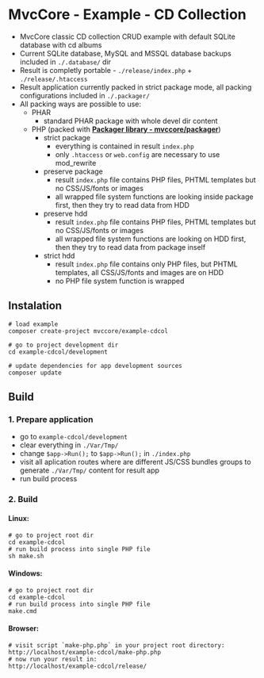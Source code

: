 # MvcCore - Example - CD Collection
- MvcCore classic CD collection CRUD example with default SQLite database with cd albums
- Current SQLite database, MySQL and MSSQL database backups included in `./.database/` dir
- Result is completly portable - `./release/index.php` + `./release/.htaccess`
- Result application currently packed in strict package mode, all packing configurations included in `./.packager/`
- All packing ways are possible to use:
  - PHAR
    - standard PHAR package with whole devel dir content
  - PHP (packed with [**Packager library - mvccore/packager**](https://github.com/mvccore/packager))
    - strict package
      - everything is contained in result `index.php`
      - only `.htaccess` or `web.config` are necessary to use mod_rewrite
    - preserve package
      - result `index.php` file contains PHP files, 
        PHTML templates but no CSS/JS/fonts or images
      - all wrapped file system functions are looking inside 
        package first, then they try to read data from HDD
    - preserve hdd
      - result `index.php` file contains PHP files, 
        PHTML templates but no CSS/JS/fonts or images
      - all wrapped file system functions are looking on HDD first, 
        then they try to read data from package inself
    - strict hdd
      - result `index.php` file contains only PHP files, 
        but PHTML templates, all CSS/JS/fonts and images are on HDD
      - no PHP file system function is wrapped

## Instalation
```shell
# load example
composer create-project mvccore/example-cdcol

# go to project development dir
cd example-cdcol/development

# update dependencies for app development sources
composer update
```

## Build

### 1. Prepare application
- go to `example-cdcol/development`
- clear everything in `./Var/Tmp/`
- change `$app->Run();` to `$app->Run();` in `./index.php`
- visit all aplication routes where are different JS/CSS bundles 
  groups to generate `./Var/Tmp/` content for result app
- run build process

### 2. Build

#### Linux:
```shell
# go to project root dir
cd example-cdcol
# run build process into single PHP file
sh make.sh
```

#### Windows:
```shell
# go to project root dir
cd example-cdcol
# run build process into single PHP file
make.cmd
```

#### Browser:
```shell
# visit script `make-php.php` in your project root directory:
http://localhost/example-cdcol/make-php.php
# now run your result in:
http://localhost/example-cdcol/release/
```
